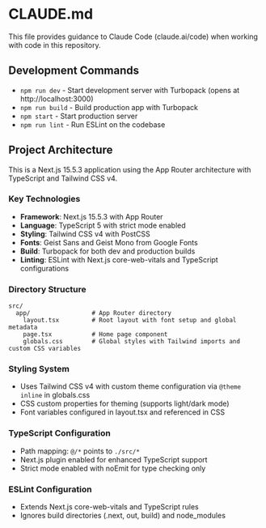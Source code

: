 # CLAUDE.md

This file provides guidance to Claude Code (claude.ai/code) when working with code in this repository.

## Development Commands

- `npm run dev` - Start development server with Turbopack (opens at http://localhost:3000)
- `npm run build` - Build production app with Turbopack
- `npm start` - Start production server
- `npm run lint` - Run ESLint on the codebase

## Project Architecture

This is a Next.js 15.5.3 application using the App Router architecture with TypeScript and Tailwind CSS v4.

### Key Technologies
- **Framework**: Next.js 15.5.3 with App Router
- **Language**: TypeScript 5 with strict mode enabled
- **Styling**: Tailwind CSS v4 with PostCSS
- **Fonts**: Geist Sans and Geist Mono from Google Fonts
- **Build**: Turbopack for both dev and production builds
- **Linting**: ESLint with Next.js core-web-vitals and TypeScript configurations

### Directory Structure
```
src/
  app/                 # App Router directory
    layout.tsx         # Root layout with font setup and global metadata
    page.tsx           # Home page component
    globals.css        # Global styles with Tailwind imports and custom CSS variables
```

### Styling System
- Uses Tailwind CSS v4 with custom theme configuration via `@theme inline` in globals.css
- CSS custom properties for theming (supports light/dark mode)
- Font variables configured in layout.tsx and referenced in CSS

### TypeScript Configuration
- Path mapping: `@/*` points to `./src/*`
- Next.js plugin enabled for enhanced TypeScript support
- Strict mode enabled with noEmit for type checking only

### ESLint Configuration
- Extends Next.js core-web-vitals and TypeScript rules
- Ignores build directories (.next, out, build) and node_modules